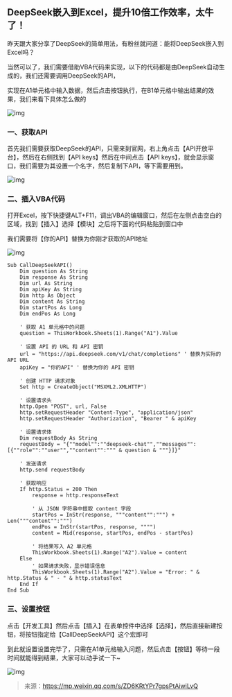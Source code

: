 ## DeepSeek嵌入到Excel，提升10倍工作效率，太牛了！

昨天跟大家分享了DeepSeek的简单用法，有粉丝就问道：能将DeepSeek嵌入到Excel吗？

当然可以了，我们需要借助VBA代码来实现，以下的代码都是由DeepSeek自动生成的，我们还需要调用DeepSeek的API，

实现在A1单元格中输入数据，然后点击按钮执行，在B1单元格中输出结果的效果，我们来看下具体怎么做的

![img](https://pic.yupi.icu/yuyi/1739500999272-ee9397b5-62c2-423d-b53b-695644b46146.webp)

### 一、获取API

首先我们需要获取DeepSeek的API，只需来到官网，右上角点击【API开放平台】，然后在右侧找到【API keys】然后在中间点击【API keys】，就会显示窗口，我们需要为其设置一个名字，然后复制下API，等下需要用到。

![img](https://pic.yupi.icu/yuyi/1739500999275-43b619a8-74ec-4c4a-b0ec-6affe8204823.webp)

### 二、插入VBA代码

打开Excel，按下快捷键ALT+F11，调出VBA的编辑窗口，然后在左侧点击空白的区域，找到【插入】选择【模块】之后将下面的代码粘贴到窗口中

我们需要将【你的API】替换为你刚才获取的API地址

![img](https://pic.yupi.icu/yuyi/1739500999509-195d3321-c3ef-46eb-866e-d667c5a30aaf.webp)

```vbnet
Sub CallDeepSeekAPI()
    Dim question As String
    Dim response As String
    Dim url As String
    Dim apiKey As String
    Dim http As Object
    Dim content As String
    Dim startPos As Long
    Dim endPos As Long
    
    ' 获取 A1 单元格中的问题
    question = ThisWorkbook.Sheets(1).Range("A1").Value
    
    ' 设置 API 的 URL 和 API 密钥
    url = "https://api.deepseek.com/v1/chat/completions" ' 替换为实际的 API URL
    apiKey = "你的API" ' 替换为你的 API 密钥
    
    ' 创建 HTTP 请求对象
    Set http = CreateObject("MSXML2.XMLHTTP")
    
    ' 设置请求头
    http.Open "POST", url, False
    http.setRequestHeader "Content-Type", "application/json"
    http.setRequestHeader "Authorization", "Bearer " & apiKey
    
    ' 设置请求体
    Dim requestBody As String
    requestBody = "{""model"":""deepseek-chat"",""messages"":[{""role"":""user"",""content"":""" & question & """}]}"
    
    ' 发送请求
    http.send requestBody
    
    ' 获取响应
    If http.Status = 200 Then
        response = http.responseText
        
        ' 从 JSON 字符串中提取 content 字段
        startPos = InStr(response, """content"":""") + Len("""content"":""")
        endPos = InStr(startPos, response, """")
        content = Mid(response, startPos, endPos - startPos)
        
        ' 将结果写入 A2 单元格
        ThisWorkbook.Sheets(1).Range("A2").Value = content
    Else
        ' 如果请求失败，显示错误信息
        ThisWorkbook.Sheets(1).Range("A2").Value = "Error: " & http.Status & " - " & http.statusText
    End If
End Sub
```

### 三、设置按钮

点击【开发工具】然后点击【插入】在表单控件中选择【选择】，然后直接新建按钮，将按钮指定给【CallDeepSeekAPI】这个宏即可

到此就设置设置完毕了，只需在A1单元格输入问题，然后点击【按钮】等待一段时间就能得到结果，大家可以动手试一下~

![img](https://pic.yupi.icu/yuyi/1739500999992-c3359cbb-2927-4997-8305-4efcde15be17.gif)



> 来源：https://mp.weixin.qq.com/s/ZD6KRtYPr7gpsPtAiwiLvQ
